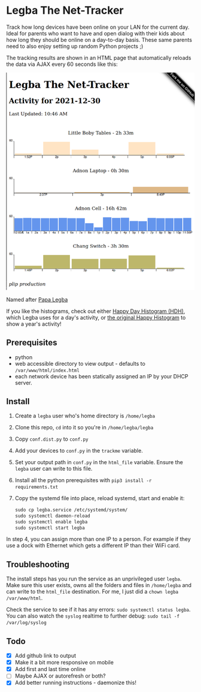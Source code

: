# Legba The Net-Tracker

Track how long devices have been online on your LAN for the current day. Ideal for parents who want to have and open dialog with their kids about how long they should be online on a day-to-day basis. These same parents need to also enjoy setting up random Python projects ;)

The tracking results are shown in an HTML page that automatically reloads the data via AJAX every 60 seconds like this:

![Legba Screenshot](html/legba.png)

Named after [Papa Legba](https://en.wikipedia.org/wiki/Papa_Legba)

If you like the histograms, check out either [Happy Day Histogram (HDH)](https://github.com/mrjones-plip/Happy-Day-Histogram), which Legba uses for a day's activity, or [the original Happy Histogram](https://github.com/Packet-Clearing-House/Happy-Histogram/) to show a year's activity!

## Prerequisites

* python
* web accessible directory to view output - defaults to `/var/www/html/index.html`
* each network device has been statically assigned an IP by your DHCP server.

## Install

1. Create a `legba` user who's home directory is `/home/legba`
2. Clone this repo, `cd` into it so you're in `/home/legba/legba`
3. Copy `conf.dist.py` to `conf.py`
4. Add your devices to `conf.py` in the `trackme` variable.
5. Set your output path in `conf.py` in the `html_file` variable. Ensure the `legba` user can write to this file.
6. Install all the python prerequisites with `pip3 install -r requirements.txt`
7. Copy the systemd file into place, reload systemd, start and enable it:

    ```    
    sudo cp legba.service /etc/systemd/system/
    sudo systemctl daemon-reload
    sudo systemctl enable legba
    sudo systemctl start legba
    ```

In step 4, you can assign more than one IP to a person.  For example if they use a dock with Ethernet which gets a different IP than their WiFi card.

## Troubleshooting

The install steps has you run the service as an unprivileged user `legba`.  Make sure this user exists, owns all the folders and files in `/home/legba` and can write to the `html_file` destination.  For me, I just did a `chown legba /var/www/html`.  

Check the service to see if it has any errors: `sudo systemctl status legba`. You can also watch the `syslog` realtime to further debug: `sudo tail -f /var/log/syslog`

## Todo

- [x] Add github link to output
- [x] Make it a bit more responsive on mobile
- [X] Add first and last time online
- [ ] Maybe AJAX or autorefresh or both?
- [X] Add better running instructions - daemonize this!
